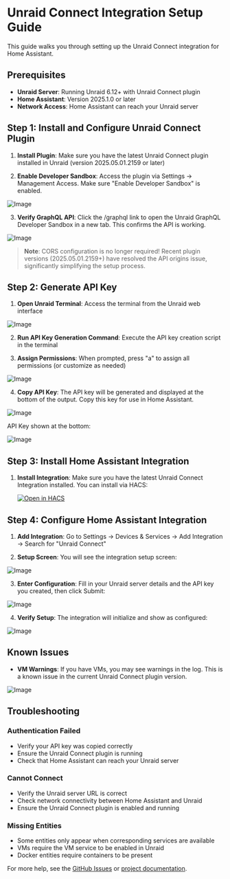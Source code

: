 # Unraid Connect Integration Setup Guide

This guide walks you through setting up the Unraid Connect integration for Home Assistant.

## Prerequisites

- **Unraid Server**: Running Unraid 6.12+ with Unraid Connect plugin
- **Home Assistant**: Version 2025.1.0 or later
- **Network Access**: Home Assistant can reach your Unraid server

## Step 1: Install and Configure Unraid Connect Plugin

1. **Install Plugin**: Make sure you have the latest Unraid Connect plugin installed in Unraid (version 2025.05.01.2159 or later)

2. **Enable Developer Sandbox**: Access the plugin via Settings → Management Access. Make sure "Enable Developer Sandbox" is enabled.

![Image](https://github.com/user-attachments/assets/6aef1b02-b348-4f96-a370-c327e85156e0)

3. **Verify GraphQL API**: Click the /graphql link to open the Unraid GraphQL Developer Sandbox in a new tab. This confirms the API is working.

![Image](https://github.com/user-attachments/assets/5c21c7ca-8314-47ef-835c-cce43cbccb9e)

> **Note**: CORS configuration is no longer required! Recent plugin versions (2025.05.01.2159+) have resolved the API origins issue, significantly simplifying the setup process.

## Step 2: Generate API Key

1. **Open Unraid Terminal**: Access the terminal from the Unraid web interface

![Image](https://github.com/user-attachments/assets/a37c0919-639f-4901-a30a-5e75b607d800)

2. **Run API Key Generation Command**: Execute the API key creation script in the terminal

3. **Assign Permissions**: When prompted, press "a" to assign all permissions (or customize as needed)

![Image](https://github.com/user-attachments/assets/12e24042-4759-4446-af54-7d9f250b43af)

4. **Copy API Key**: The API key will be generated and displayed at the bottom of the output. Copy this key for use in Home Assistant.

![Image](https://github.com/user-attachments/assets/89a80155-0622-478b-9e6f-1d427099a62e)

API Key shown at the bottom:

![Image](https://github.com/user-attachments/assets/fbf2c48b-210a-468c-9bbb-e6a7ea0e2410)

## Step 3: Install Home Assistant Integration

1. **Install Integration**: Make sure you have the latest Unraid Connect Integration installed. You can install via HACS:

   [![Open in HACS](https://my.home-assistant.io/badges/hacs_repository.svg)](https://my.home-assistant.io/redirect/hacs_repository/?owner=domalab&repository=ha-unraid-connect&category=integration)

## Step 4: Configure Home Assistant Integration

1. **Add Integration**: Go to Settings → Devices & Services → Add Integration → Search for "Unraid Connect"

2. **Setup Screen**: You will see the integration setup screen:

![Image](https://github.com/user-attachments/assets/ec0dc08d-7a9f-4f13-a233-03437080b903)

3. **Enter Configuration**: Fill in your Unraid server details and the API key you created, then click Submit:

![Image](https://github.com/user-attachments/assets/8a09a307-0c6d-47c4-9076-fcf851934f95)

4. **Verify Setup**: The integration will initialize and show as configured:

![Image](https://github.com/user-attachments/assets/869f0469-f67f-4cf6-a6d5-3f40d29ebf1a)

## Known Issues

- **VM Warnings**: If you have VMs, you may see warnings in the log. This is a known issue in the current Unraid Connect plugin version.

![Image](https://github.com/user-attachments/assets/7c1a5c14-9ec2-416a-a6d3-375d4c1baa71)

## Troubleshooting

### Authentication Failed
- Verify your API key was copied correctly
- Ensure the Unraid Connect plugin is running
- Check that Home Assistant can reach your Unraid server

### Cannot Connect
- Verify the Unraid server URL is correct
- Check network connectivity between Home Assistant and Unraid
- Ensure the Unraid Connect plugin is enabled and running

### Missing Entities
- Some entities only appear when corresponding services are available
- VMs require the VM service to be enabled in Unraid
- Docker entities require containers to be present

For more help, see the [GitHub Issues](https://github.com/domalab/ha-unraid-connect/issues) or [project documentation](https://github.com/domalab/ha-unraid-connect).